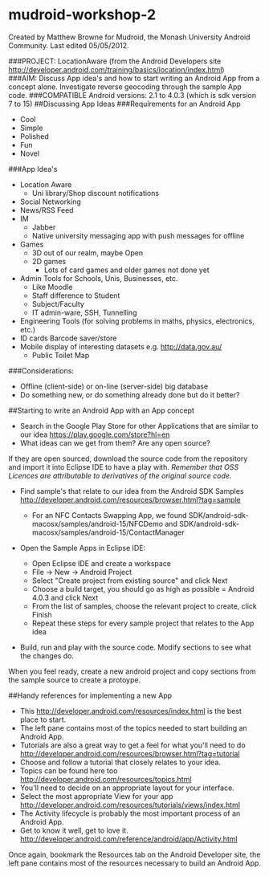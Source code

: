 mudroid-workshop-2
==================
Created by Matthew Browne for Mudroid, the Monash University Android Community.
Last edited 05/05/2012.


###PROJECT:		LocationAware (from the Android Developers site http://developer.android.com/training/basics/location/index.html)								
###AIM: 		Discuss App idea's and how to start writing an Android App from a concept alone. Investigate reverse geocoding through the sample App code.
###COMPATIBLE Android versions: 2.1 to 4.0.3 (which is sdk version 7 to 15)
##Discussing App Ideas
###Requirements for an Android App
- Cool
- Simple
- Polished
- Fun
- Novel

###App Idea's
- Location Aware
	- Uni library/Shop discount notifications
- Social Networking
- News/RSS Feed
- IM 
	- Jabber
	- Native university messaging app with push messages for offline
- Games
	- 3D out of our realm, maybe Open
	- 2D games 
		- Lots of card games and older games not done yet
- Admin Tools for Schools, Unis, Businesses, etc.
	- Like Moodle
	- Staff difference to Student
	- Subject/Faculty
	- IT admin-ware, SSH, Tunnelling
- Engineering Tools (for solving problems in maths, physics, electronics, etc.)
- ID cards Barcode saver/store
- Mobile display of interesting datasets e.g. http://data.gov.au/
	- Public Toilet Map

###Considerations:
- Offline (client-side) or on-line (server-side) big database
- Do something new, or do something already done but do it better?

##Starting to write an Android App with an App concept
* Search in the Google Play Store for other Applications that are similar to our idea https://play.google.com/store?hl=en
* What ideas can we get from them? Are any open source?

If they are open sourced, download the source code from the repository and import it into Eclipse IDE to have a play with.
*Remember that OSS Licences are attributable to derivatives of the original source code.*

* Find sample's that relate to our idea from the Android SDK Samples http://developer.android.com/resources/browser.html?tag=sample
	- For an NFC Contacts Swapping App, we found SDK/android-sdk-macosx/samples/android-15/NFCDemo and SDK/android-sdk-macosx/samples/android-15/ContactManager

* Open the Sample Apps in Eclipse IDE:
	- Open Eclipse IDE and create a workspace
	- File -> New -> Android Project
	- Select "Create project from existing source" and click Next
	- Choose a build target, you should go as high as possible = Android 4.0.3 and click Next
	- From the list of samples, choose the relevant project to create, click Finish
	- Repeat these steps for every sample project that relates to the App idea

* Build, run and play with the source code. Modify sections to see what the changes do.

When you feel ready, create a new android project and copy sections from the sample source to create a protoype.

##Handy references for implementing a new App
- This http://developer.android.com/resources/index.html is the best place to start.
- The left pane contains most of the topics needed to start building an Android App.
- Tutorials are also a great way to get a feel for what you'll need to do http://developer.android.com/resources/browser.html?tag=tutorial
- Choose and follow a tutorial that closely relates to your idea.
- Topics can be found here too http://developer.android.com/resources/topics.html
- You'll need to decide on an appropriate layout for your interface.
- Select the most appropriate View for your app http://developer.android.com/resources/tutorials/views/index.html
- The Activity lifecycle is probably the most important process of an Android App.
- Get to know it well, get to love it. http://developer.android.com/reference/android/app/Activity.html

Once again, bookmark the Resources tab on the Android Developer site, the left pane contains most of the resources necessary to build an Android App.
